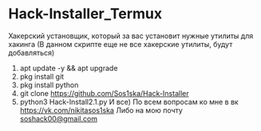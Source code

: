 # Hack-Installer_Termux
Хакерский установщик, который за вас установит нужные утилиты для хакинга (В данном скрипте еще не все хакерские утилиты, будут добавляться) 
1. apt update -y && apt upgrade
2. pkg install git
3. pkg install python
4. git clone https://github.com/Sos1ska/Hack-Installer
5. python3 Hack-Install2.1.py
И все) 
По всем вопросам ко мне в вк https://vk.com/nikitasos1ska
Либо на мою почту soshack00@gmail.com
